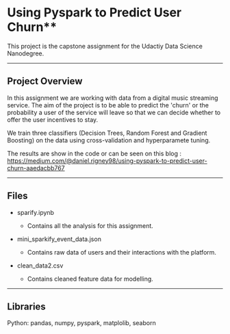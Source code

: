 
# Using Pyspark to Predict User Churn**
This project is the capstone assignment for the Udactiy Data Science Nanodegree.

----

## Project Overview
In this assignment we are working with data from a digital music streaming service. The aim of the project is to be able to predict the 'churn' or the probability a user of the service will leave so that we can decide whether to offer the user incentives to stay.

We train three classifiers (Decision Trees, Random Forest and Gradient Boosting) on the data using cross-validation and hyperparamete tuning.

The results are show in the code or can be seen on this blog : https://medium.com/@daniel.rigney98/using-pyspark-to-predict-user-churn-aaedacbb767

---

## Files


* sparify.ipynb
    - Contains all the analysis for this assignment.
    
* mini_sparkify_event_data.json
    - Contains raw data of users and their interactions with the platform.

* clean_data2.csv
    - Contains cleaned feature data for modelling.

---

## Libraries
Python: pandas, numpy, pyspark, matplolib, seaborn